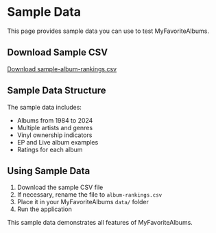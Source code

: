 # Sample Data <!-- {docsify-ignore-all} -->

This page provides sample data you can use to test MyFavoriteAlbums.

## Download Sample CSV

[Download sample-album-rankings.csv](https://raw.githubusercontent.com/UW-Example-Student/MyFavoriteAlbums/refs/heads/main/data/album-rankings.csv)

## Sample Data Structure

The sample data includes:

- Albums from 1984 to 2024
- Multiple artists and genres
- Vinyl ownership indicators
- EP and Live album examples
- Ratings for each album

## Using Sample Data

1. Download the sample CSV file
2. If necessary, rename the file to `album-rankings.csv`
3. Place it in your MyFavoriteAlbums `data/` folder
4. Run the application

This sample data demonstrates all features of MyFavoriteAlbums.
